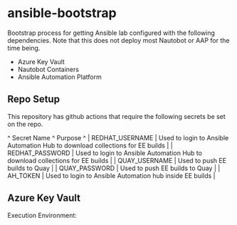 # ansible-bootstrap

Bootstrap process for getting Ansible lab configured with the following dependencies. Note that this does not deploy most Nautobot or AAP for the time being.

* Azure Key Vault
* Nautobot Containers
* Ansible Automation Platform

## Repo Setup

This repository has github actions that require the following secrets be set on the repo.

^ Secret Name     ^ Purpose ^
| REDHAT_USERNAME | Used to login to Ansible Automation Hub to download collections for EE builds |
| REDHAT_PASSWORD | Used to login to Ansible Automation Hub to download collections for EE builds |
| QUAY_USERNAME | Used to push EE builds to Quay |
| QUAY_PASSWORD | Used to push EE builds to Quay |
| AH_TOKEN | Used to login to Ansible Automation hub inside EE builds |

## Azure Key Vault

Execution Environment: